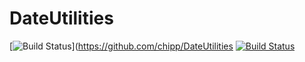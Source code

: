 # DateUtilities

[![Build Status](https://github.com/chipp/DateUtilities/workflows/run-tests/badge.svg)](https://github.com/chipp/DateUtilities
[![Build Status](https://travis-ci.org/chipp/DateUtilities.svg?branch=master)](https://travis-ci.org/chipp/DateUtilities)

